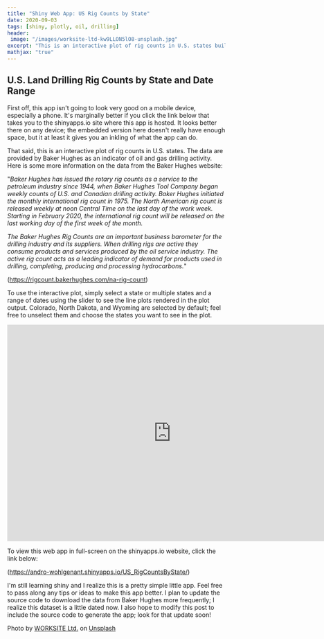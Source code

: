 ```yaml
---
title: "Shiny Web App: US Rig Counts by State"
date: 2020-09-03
tags: [shiny, plotly, oil, drilling]
header:
 image: "/images/worksite-ltd-kw9LLON5lO8-unsplash.jpg"
excerpt: "This is an interactive plot of rig counts in U.S. states built as a web app with Shiny in R."
mathjax: "true"
---
```


## U.S. Land Drilling Rig Counts by State and Date Range

First off, this app isn't going to look very good on a mobile device, especially a phone.  It's marginally better if you click the link below that takes you to the shinyapps.io site where this app is hosted.  It looks better there on any device; the embedded version here doesn't really have enough space, but it at least it gives you an inkling of what the app can do.

That said, this is an interactive plot of rig counts in U.S. states.  The data are provided by Baker Hughes as an indicator of oil and gas drilling activity.  Here is some more information on the data from the Baker Hughes website:

"*Baker Hughes has issued the rotary rig counts as a service to the petroleum industry since 1944, when Baker Hughes Tool Company began weekly counts of U.S. and Canadian drilling activity.  Baker Hughes initiated the monthly international rig count in 1975. The North American rig count is released weekly at noon Central Time on the last day of the work week. Starting in February 2020, the international rig count will be released on the last working day of the first week of the month.*

*The Baker Hughes Rig Counts are an important business barometer for the drilling industry and its suppliers. When drilling rigs are active they consume products and services produced by the oil service industry. The active rig count acts as a leading indicator of demand for products used in drilling, completing, producing and processing hydrocarbons.*"

 (<https://rigcount.bakerhughes.com/na-rig-count>)
 
To use the interactive plot, simply select a state or multiple states and a range of dates using the slider to see the line plots rendered in the plot output. Colorado, North Dakota, and Wyoming are selected by default; feel free to unselect them and choose the states you want to see in the plot.
 
<center>

<iframe src="https://andro-wohlgenant.shinyapps.io/US_RigCountsByState/" width="150%" height="500px" frameborder="0" allowfullscreen allow="geolocation"></iframe>


</center>

To view this web app in full-screen on the shinyapps.io website, click the link below:

 (<https://andro-wohlgenant.shinyapps.io/US_RigCountsByState/>)

I'm still learning shiny and I realize this is a pretty simple little app.  Feel free to pass along any tips or ideas to make this app better.  I plan to update the source code to download the data from Baker Hughes more frequently; I realize this dataset is a little dated now.  I also hope to modify this post to include the source code to generate the app; look for that update soon!


<span>Photo by <a href="https://unsplash.com/@worksite?utm_source=unsplash&amp;utm_medium=referral&amp;utm_content=creditCopyText">WORKSITE Ltd.</a> on <a href="https://unsplash.com/s/photos/oil-rig?utm_source=unsplash&amp;utm_medium=referral&amp;utm_content=creditCopyText">Unsplash</a></span>
